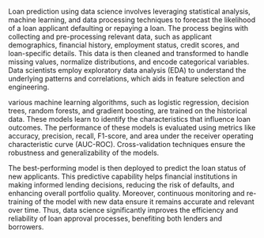 Loan prediction using data science involves leveraging statistical analysis, machine learning, and data processing techniques to forecast the likelihood of a loan applicant defaulting or repaying a loan. The process begins with collecting and pre-processing relevant data, such as applicant demographics, financial history, employment status, credit scores, and loan-specific details. This data is then cleaned and transformed to handle missing values, normalize distributions, and encode categorical variables. Data scientists employ exploratory data analysis (EDA) to understand the underlying patterns and correlations, which aids in feature selection and engineering.

 various machine learning algorithms, such as logistic regression, decision trees, random forests, and gradient boosting, are trained on the historical data. These models learn to identify the characteristics that influence loan outcomes. The performance of these models is evaluated using metrics like accuracy, precision, recall, F1-score, and area under the receiver operating characteristic curve (AUC-ROC). Cross-validation techniques ensure the robustness and generalizability of the models.

The best-performing model is then deployed to predict the loan status of new applicants. This predictive capability helps financial institutions in making informed lending decisions, reducing the risk of defaults, and enhancing overall portfolio quality. Moreover, continuous monitoring and re-training of the model with new data ensure it remains accurate and relevant over time. Thus, data science significantly improves the efficiency and reliability of loan approval processes, benefiting both lenders and borrowers.
